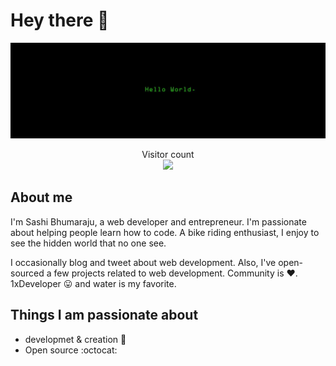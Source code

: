 # Hey there :wave:

<img src="https://github.com/Sashi-Bhumaraju/Sashi-Bhumaraju/blob/main/hello%20world%202.jpg" alt="Hello world">

<p align="center"> 
  Visitor count<br>
  <img  src="https://profile-counter.glitch.me/sagar-viradiya/count.svg" />
</p>

## About me

I'm Sashi Bhumaraju, a web developer and entrepreneur. I'm passionate about helping people learn how to code. A bike riding enthusiast, I enjoy to see the hidden world that no one see.

I occasionally blog and tweet about web development. Also, I've open-sourced a few projects related to web development. Community is ❤️. 1xDeveloper 😛 and water is my favorite.

## Things I am passionate about

- developmet & creation :robot:
- Open source :octocat:

<!--
## Get in touch :coffee:

- Your future buddy to discuss Android related things and tech in general on [Twitter](https://twitter.com/viradiya_sagar).
- Your future life savior :stuck_out_tongue: on [Medium](https://medium.com/@sagarviradiya).
- Your future employee on [LinkedIn](https://www.linkedin.com/in/sagarviradiya)
- And of course GitHub you're already on (Recursion).



Here are some ideas to get you started:

- 🔭 I’m currently working on ...
- 🌱 I’m currently learning ...
- 👯 I’m looking to collaborate on ...
- 🤔 I’m looking for help with ...
- 💬 Ask me about ...
- 📫 How to reach me: ...
- 😄 Pronouns: ...
- ⚡ Fun fact: ...






<p align="left"> <img src="https://komarev.com/ghpvc/?username=sasibhumaraju&label=Visitors&color=0e75b6&style=flat" alt="sasibhumaraju" /> </p>

<h5 align="left" font-family: "Trebuchet MS", "Lucida Grande", "Lucida Sans Unicode", "Lucida Sans", Tahoma, sans-serif; font-size: 54px; font-weight: 900; line-height: 50.4px;> 
  
<h1>Frontend Development:</h1>
<br>
React.js
<br>
Redux
<br>
JavaScript (ES6+)
<br>
HTML5
<br>
CSS3
<br>
Responsive Web Design
<br>
CSS frameworks (e.g., Bootstrap, Material-UI)
<br>

<h1>Backend Development:</h1>
<br>
Spring Boot
<br>
Java
<br>
RESTful APIs
<br>
SQL and Database Management
<br>

<h1>Version Control:</h1>
<br>
Git
<br>
GitHub
<br>
</h5>
-->

